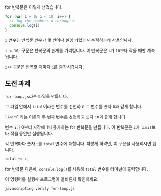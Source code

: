 for 반복문은 이렇게 생겼습니다.

```js
for (var i = 0; i < 10; i++) {
  // log the numbers 0 through 9
  console.log(i)
}
```

`i` 변수는 반복문 변수가 몇 번이나 실행 되었는지 추적하는데 사용합니다.

`i < 10;` 구문은 반복문의 한계를 가리킵니다.
이 반복문은 `i`가 `10`보다 작을 때만 계속됩니다.

`i++` 구문은 반복할 때마다 `i`를 증가시킵니다.

## 도전 과제

`for-loop.js`라는 파일을 만듭니다.

그 파일 안에서 `total`이라는 변수를 선언하고 그 변수를 숫자 `0`과 같게 합니다.

`limit`이라는 이름의 두 번째 변수를 선언하고 숫자 `10`과 같게 합니다.

변수 `i`가 0부터 시작해 1씩 증가하는 for 반복문을 만듭니다. 이 반복문은 `i`가 `limit`보다 작을 동안만 실행됩니다.

각 반복마다 숫자 `i`를 `total` 변수에 더합니다. 이렇게 하려면, 이 구문을 사용하시면 됩니다.

```js
total += i;
```

for 반복문 다음에, `console.log()`를 사용해 `total` 변수를 터미널에 출력합니다.

이 명령어를 실행해 프로그램이 올바른지 확인하세요.

```bash
javascripting verify for-loop.js
```
